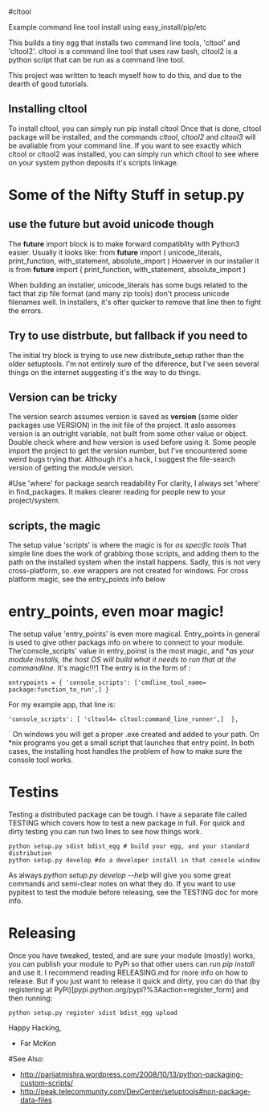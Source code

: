 #cltool

Example command line tool install using easy_install/pip/etc

This builds a tiny egg that installs two command line tools, 'cltool' and 'cltool2'. cltool is a command line tool that uses raw bash, cltool2 is a python script that can be run as a command line tool.

This project was written to teach myself how to do this, and due to the dearth of good tutorials. 

## Installing cltool 
To install cltool,  you can simply run 
    pip install cltool
Once that is done, cltool package will be installed, and the commands *cltool*, *cltool2* and *cltool3* will be avaliable from your command line. If you want to see exactly which cltool or cltool2 was installed, you can simply run 
    which cltool
to see where on your system python deposits it's scripts linkage.

# Some of the Nifty Stuff in setup.py

## use the future but avoid unicode though
The __future__ import block is to make forward compatiblity with Python3 easier. Usually it looks like: 
    from __future__ import ( unicode_literals, print_function, with_statement, absolute_import )
Howerver in our installer it is
    from __future__ import ( print_function, with_statement, absolute_import )

When building an installer, unicode_literals has some bugs related to the fact that zip file format (and many zip tools) don't process unicode filenames well. In installers, it's ofter quicker to remove that line then to fight the errors. 

## Try to use distrbute, but fallback if you need to 
The initial try block is trying to use new distribute_setup rather than the older setuptools.  I'm not entirely sure of the diference, but I've seen several things on the internet suggesting it's the way to do things.

## Version can be tricky
The version search assumes version is saved as __version__ (some older packages use VERSION) in the init file of the project.  It aslo assomes version is an outright variable, not built from some other value or object. Double check where and how version is used before using it. Some people import the project to get the version number, but I've encountered some weird bugs trying that.  Although it's a hack, I suggest the file-search version of getting the module version.

#Use 'where' for package search readability
For clarity, I always set 'where' in find_packages. It makes clearer reading for people new to your project/system.

## scripts, the magic
The setup value 'scripts' is where the magic is for *os specific tools*  That simple line does the work of grabbing those scripts, and adding them to the path on the installed system when the install happens.  Sadly, this is not very cross-platform, so .exe wrappers are not created for windows.  For cross platform magic, see the entry_points info below

# entry_points, even moar magic!
The setup value 'entry_points' is even more magical. Entry_points in general is used to give other packags info on where to connect to your module.  The'console_scripts' value in entry_poinst is the most magic, and **as your module installs, the host OS will build what it needs to run that at the commandline*.  It's magic!!!1 The entry is in the form of :

    entrypoints = { 'console_scripts': ['cmdline_tool_name= package:function_to_run',] } 

For my example app, that line is:

    'console_scripts': [ 'cltool4= cltool:command_line_runner',]  },
`
On windows you will get a proper .exe created and added to your path. On *nix programs you get a small script that launches that entry point. In both cases, the installing host handles the problem of how to make sure the console tool works.


# Testins
Testing a distributed package can be tough. I have a separate file called TESTING which covers how to test a new package in full.  For quick and dirty testing you can run two lines to see how things work.

    python setup.py sdist bdist_egg # build your egg, and your standard distribution
    python setup.py develop #do a developer install in that console window

As always *python setup.py develop --help* will give you some great commands and semi-clear notes on what they do.  If you want to use pypitest to test the module before releasing, see the TESTING doc for more info.

# Releasing
Once you have tweaked, tested, and are sure your module (mostly) works, you can publish your module to PyPi so that other users can run *pip install <module>* and use it.  I recommend reading RELEASING.md for more info on how to release.  But if you just want to release it quick and dirty, you can do that (by registering at PyPi)[pypi.python.org/pypi?%3Aaction=register_form] and then running: 

    python setup.py register sdist bdist_egg upload 

Happy Hacking,
- Far McKon


#See Also: 
- http://parijatmishra.wordpress.com/2008/10/13/python-packaging-custom-scripts/
- http://peak.telecommunity.com/DevCenter/setuptools#non-package-data-files
